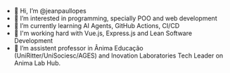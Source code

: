 - 👋 Hi, I’m @jeanpaullopes
- 👀 I’m interested in programming, specially POO and web development
- 👀 I’m currently learning AI Agents, GitHub Actions, CI/CD
- 🌱 I'm working hard with Vue.js, Express.js and Lean Software Development
- 💞️ I’m assistent professor in Ânima Educação (UniRitter/UniSociesc/AGES) and Inovation Laboratories Tech Leader on Anima Lab Hub. 

<!---
jeanpaullopes/jeanpaullopes is a ✨ special ✨ repository because its `README.md` (this file) appears on your GitHub profile.
You can click the Preview link to take a look at your changes.
--->
